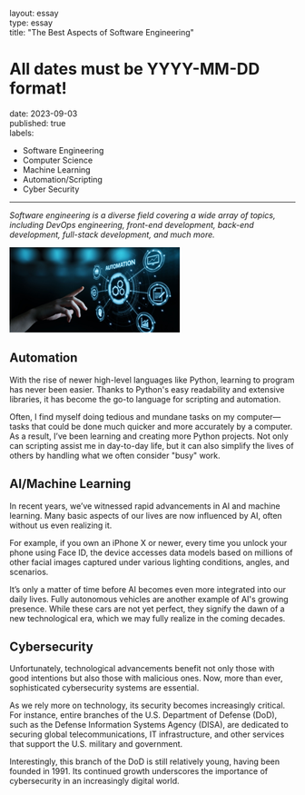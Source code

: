 layout: essay  
type: essay  
title: "The Best Aspects of Software Engineering"  
# All dates must be YYYY-MM-DD format!  
date: 2023-09-03  
published: true  
labels:  
  - Software Engineering  
  - Computer Science  
  - Machine Learning  
  - Automation/Scripting  
  - Cyber Security  

---

*Software engineering is a diverse field covering a wide array of topics, including DevOps engineering, front-end development, back-end development, full-stack development, and much more.*  

<img width="300px" class="rounded float-start pe-4" src="/img/automation.jpg">  

## Automation  

With the rise of newer high-level languages like Python, learning to program has never been easier. Thanks to Python's easy readability and extensive libraries, it has become the go-to language for scripting and automation.  

Often, I find myself doing tedious and mundane tasks on my computer—tasks that could be done much quicker and more accurately by a computer. As a result, I’ve been learning and creating more Python projects. Not only can scripting assist me in day-to-day life, but it can also simplify the lives of others by handling what we often consider "busy" work.  

## AI/Machine Learning  

In recent years, we’ve witnessed rapid advancements in AI and machine learning. Many basic aspects of our lives are now influenced by AI, often without us even realizing it.  

For example, if you own an iPhone X or newer, every time you unlock your phone using Face ID, the device accesses data models based on millions of other facial images captured under various lighting conditions, angles, and scenarios.  

It’s only a matter of time before AI becomes even more integrated into our daily lives. Fully autonomous vehicles are another example of AI's growing presence. While these cars are not yet perfect, they signify the dawn of a new technological era, which we may fully realize in the coming decades.  

## Cybersecurity  

Unfortunately, technological advancements benefit not only those with good intentions but also those with malicious ones. Now, more than ever, sophisticated cybersecurity systems are essential.  

As we rely more on technology, its security becomes increasingly critical. For instance, entire branches of the U.S. Department of Defense (DoD), such as the Defense Information Systems Agency (DISA), are dedicated to securing global telecommunications, IT infrastructure, and other services that support the U.S. military and government.  

Interestingly, this branch of the DoD is still relatively young, having been founded in 1991. Its continued growth underscores the importance of cybersecurity in an increasingly digital world.  
